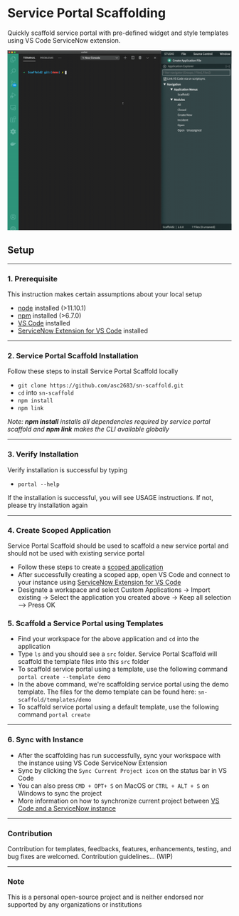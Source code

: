 # Service Portal Scaffolding

Quickly scaffold service portal with pre-defined widget and style templates using VS Code ServiceNow extension.

![](sp-scaffold.gif)

## Setup
***
### 1. Prerequisite
This instruction makes certain assumptions about your local setup
- [node](https://nodejs.org/en/download/) installed (>11.10.1)
- [npm](https://www.npmjs.com/get-npm) installed (>6.7.0)
- [VS Code](https://code.visualstudio.com/docs/setup/setup-overview) installed
- [ServiceNow Extension for VS Code](https://docs.servicenow.com/bundle/newyork-application-development/page/build/applications/concept/vs-code.html) installed

***
### 2. Service Portal Scaffold Installation
Follow these steps to install Service Portal Scaffold locally
- `git clone https://github.com/asc2683/sn-scaffold.git`
- `cd` into `sn-scaffold`
- `npm install`
- `npm link` 

*Note: __npm install__ installs all dependencies required by service portal scaffold and __npm link__ makes the CLI available globally*

***
### 3. Verify Installation
Verify installation is successful by typing
- `portal --help`

If the installation is successful, you will see USAGE instructions. If not, please try installation again
***

### 4. Create Scoped Application
Service Portal Scaffold should be used to scaffold a new service portal and should not be used with existing service portal

- Follow these steps to create a [scoped application](https://docs.servicenow.com/bundle/paris-application-development/page/build/guided-app-creator/concept/guided-app-creator.html)
- After successfully creating a scoped app, open VS Code and connect to your instance using [ServiceNow Extension for VS Code](https://marketplace.visualstudio.com/items?itemName=ServiceNow.now-vscode)
- Designate a workspace and select Custom Applications -> Import existing -> Select the application you created above -> Keep all selection --> Press OK

### 5. Scaffold a Service Portal using Templates
- Find your workspace for the above application and `cd` into the application
- Type `ls` and you should see a `src` folder. Service Portal Scaffold will scaffold the template files into this `src` folder
- To scaffold service portal using a template, use the following command
`portal create --template demo` 
- In the above command, we're scaffolding service portal using the demo template. The files for the demo template can be found here: `sn-scaffold/templates/demo`
- To scaffold service portal using a default template, use the following command
`portal create`
*** 
### 6. Sync with Instance
- After the scaffolding has run successfully, sync your workspace with the instance using VS Code ServiceNow Extension
- Sync by clicking the `Sync Current Project icon` on the status bar in VS Code
- You can also press `CMD + OPT+ S` on MacOS or `CTRL + ALT + S`​​ on Windows to sync the project
- More information on how to synchronize current project between [VS Code and a ServiceNow instance](https://docs.servicenow.com/bundle/paris-application-development/page/build/applications/task/synchronize-files.html)

***
### Contribution
Contribution for templates, feedbacks, features, enhancements, testing, and bug fixes are welcomed. Contribution guidelines... (WIP)
***
### Note
This is a personal open-source project and is neither endorsed nor supported by any organizations or institutions